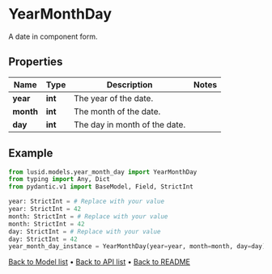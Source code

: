 # YearMonthDay

A date in component form.
## Properties
Name | Type | Description | Notes
------------ | ------------- | ------------- | -------------
**year** | **int** | The year of the date. | 
**month** | **int** | The month of the date. | 
**day** | **int** | The day in month of the date. | 
## Example

```python
from lusid.models.year_month_day import YearMonthDay
from typing import Any, Dict
from pydantic.v1 import BaseModel, Field, StrictInt

year: StrictInt = # Replace with your value
year: StrictInt = 42
month: StrictInt = # Replace with your value
month: StrictInt = 42
day: StrictInt = # Replace with your value
day: StrictInt = 42
year_month_day_instance = YearMonthDay(year=year, month=month, day=day)

```

[Back to Model list](../README.md#documentation-for-models) &#8226; [Back to API list](../README.md#documentation-for-api-endpoints) &#8226; [Back to README](../README.md)

